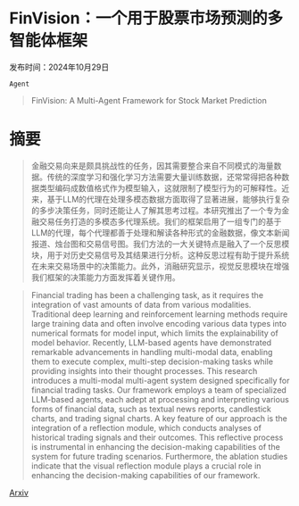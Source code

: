 # FinVision：一个用于股票市场预测的多智能体框架

发布时间：2024年10月29日

`Agent`

> FinVision: A Multi-Agent Framework for Stock Market Prediction

# 摘要

> 金融交易向来是颇具挑战性的任务，因其需要整合来自不同模式的海量数据。传统的深度学习和强化学习方法需要大量训练数据，还常常得把各种数据类型编码成数值格式作为模型输入，这就限制了模型行为的可解释性。近来，基于LLM的代理在处理多模态数据方面取得了显著进展，能够执行复杂的多步决策任务，同时还能让人了解其思考过程。本研究推出了一个专为金融交易任务打造的多模态多代理系统。我们的框架启用了一组专门的基于LLM的代理，每个代理都善于处理和解读各种形式的金融数据，像文本新闻报道、烛台图和交易信号图。我们方法的一大关键特点是融入了一个反思模块，用于对历史交易信号及其结果进行分析。这种反思过程有助于提升系统在未来交易场景中的决策能力。此外，消融研究显示，视觉反思模块在增强我们框架的决策能力方面发挥着关键作用。

> Financial trading has been a challenging task, as it requires the integration of vast amounts of data from various modalities. Traditional deep learning and reinforcement learning methods require large training data and often involve encoding various data types into numerical formats for model input, which limits the explainability of model behavior. Recently, LLM-based agents have demonstrated remarkable advancements in handling multi-modal data, enabling them to execute complex, multi-step decision-making tasks while providing insights into their thought processes. This research introduces a multi-modal multi-agent system designed specifically for financial trading tasks. Our framework employs a team of specialized LLM-based agents, each adept at processing and interpreting various forms of financial data, such as textual news reports, candlestick charts, and trading signal charts. A key feature of our approach is the integration of a reflection module, which conducts analyses of historical trading signals and their outcomes. This reflective process is instrumental in enhancing the decision-making capabilities of the system for future trading scenarios. Furthermore, the ablation studies indicate that the visual reflection module plays a crucial role in enhancing the decision-making capabilities of our framework.

[Arxiv](https://arxiv.org/abs/2411.08899)